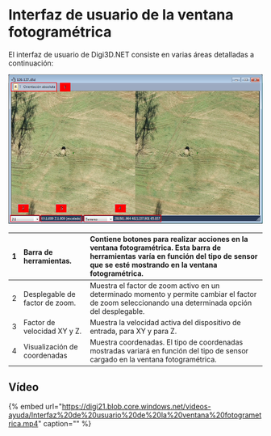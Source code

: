 # Interfaz de usuario de la ventana fotogramétrica

El interfaz de usuario de Digi3D.NET consiste en varias áreas detalladas a continuación:

![Interfaz de usuario de la ventana fotogram&#xE9;trica](../../../../.gitbook/assets/interfaz-de-usuario-de-la-ventana-fotogrametrica.png)

| 1 | Barra de herramientas. | Contiene botones para realizar acciones en la ventana fotogramétrica. Esta barra de herramientas varía en función del tipo de sensor que se esté mostrando en la ventana fotogramétrica. |
| :--- | :--- | :--- |
| 2 | Desplegable de factor de zoom. | Muestra el factor de zoom activo en un determinado momento y permite cambiar el factor de zoom seleccionando una determinada opción del desplegable. |
| 3 | Factor de velocidad XY y Z. | Muestra la velocidad activa del dispositivo de entrada, para XY y para Z. |
| 4 | Visualización de coordenadas | Muestra coordenadas. El tipo de coordenadas mostradas variará en función del tipo de sensor cargado en la ventana fotogramétrica. |

## Vídeo

{% embed url="https://digi21.blob.core.windows.net/videos-ayuda/Interfaz%20de%20usuario%20de%20la%20ventana%20fotogrametrica.mp4" caption="" %}

